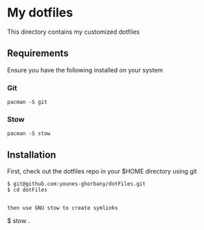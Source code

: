 # My dotfiles

This directory contains my customized dotfiles

## Requirements

Ensure you have the following installed on your system

### Git

```
pacman -S git
```

### Stow

```
pacman -S stow
```

## Installation

First, check out the dotfiles repo in your $HOME directory using git

```
$ git@github.com:younes-ghorbany/dotFiles.git
$ cd dotFiles
```

```

then use GNU stow to create symlinks

```

$ stow .

```



```

```

```

```

```

```

```
